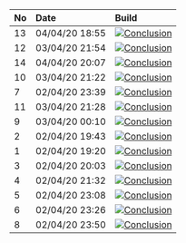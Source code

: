 | No | Date           | Build                                                                                                                                                         |
| :- | :------------- | :------------------------------------------------------------------------------------------------------------------------------------------------------------ |
| 13 | 04/04/20 18:55 | [![Conclusion](https://img.shields.io/badge/build-pass-brightgreen)](https://github.com/e2e-boilerplate/cypress-es-modules-jest-expect/actions/runs/70789730) |
| 12 | 03/04/20 21:54 | [![Conclusion](https://img.shields.io/badge/build-pass-brightgreen)](https://github.com/e2e-boilerplate/cypress-es-modules-jest-expect/actions/runs/70310315) |
| 14 | 04/04/20 20:07 | [![Conclusion](https://img.shields.io/badge/build-pass-brightgreen)](https://github.com/e2e-boilerplate/cypress-es-modules-jest-expect/actions/runs/70823453) |
| 10 | 03/04/20 21:22 | [![Conclusion](https://img.shields.io/badge/build-pass-brightgreen)](https://github.com/e2e-boilerplate/cypress-es-modules-jest-expect/actions/runs/70302289) |
| 7  | 02/04/20 23:39 | [![Conclusion](https://img.shields.io/badge/build-pass-brightgreen)](https://github.com/e2e-boilerplate/cypress-es-modules-jest-expect/actions/runs/69561425) |
| 11 | 03/04/20 21:28 | [![Conclusion](https://img.shields.io/badge/build-pass-brightgreen)](https://github.com/e2e-boilerplate/cypress-es-modules-jest-expect/actions/runs/70303849) |
| 9  | 03/04/20 00:10 | [![Conclusion](https://img.shields.io/badge/build-pass-brightgreen)](https://github.com/e2e-boilerplate/cypress-es-modules-jest-expect/actions/runs/69574948) |
| 2  | 02/04/20 19:43 | [![Conclusion](https://img.shields.io/badge/build-pass-brightgreen)](https://github.com/e2e-boilerplate/cypress-es-modules-jest-expect/actions/runs/69444159) |
| 1  | 02/04/20 19:20 | [![Conclusion](https://img.shields.io/badge/build-pass-brightgreen)](https://github.com/e2e-boilerplate/cypress-es-modules-jest-expect/actions/runs/69438253) |
| 3  | 02/04/20 20:03 | [![Conclusion](https://img.shields.io/badge/build-pass-brightgreen)](https://github.com/e2e-boilerplate/cypress-es-modules-jest-expect/actions/runs/69456195) |
| 4  | 02/04/20 21:32 | [![Conclusion](https://img.shields.io/badge/build-pass-brightgreen)](https://github.com/e2e-boilerplate/cypress-es-modules-jest-expect/actions/runs/69506398) |
| 5  | 02/04/20 23:08 | [![Conclusion](https://img.shields.io/badge/build-pass-brightgreen)](https://github.com/e2e-boilerplate/cypress-es-modules-jest-expect/actions/runs/69551190) |
| 6  | 02/04/20 23:26 | [![Conclusion](https://img.shields.io/badge/build-pass-brightgreen)](https://github.com/e2e-boilerplate/cypress-es-modules-jest-expect/actions/runs/69556612) |
| 8  | 02/04/20 23:50 | [![Conclusion](https://img.shields.io/badge/build-pass-brightgreen)](https://github.com/e2e-boilerplate/cypress-es-modules-jest-expect/actions/runs/69563302) |